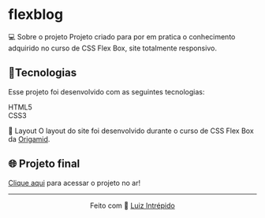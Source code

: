 # flexblog

 
💻 Sobre o projeto
Projeto criado  para por em pratica o conhecimento adquirido no curso de  CSS Flex Box, site totalmente responsivo.

 <h2>🚀Tecnologias</h2>
Esse projeto foi desenvolvido com as seguintes tecnologias:

HTML5<br> 
CSS3<br> 


🔖 Layout 
O layout do site foi desenvolvido durante o curso de CSS Flex Box da [Origamid](https://www.origamid.com/curso/css-flexbox/).

## 🌐 Projeto final
[Clique aqui](https://luizintrepido.github.io/flexblog/) para acessar o projeto no ar!


---
<p align="center">
  Feito com 🖤 <a href="https://www.linkedin.com/in/luizintrepido/">Luiz Intrépido</a>
</p>





